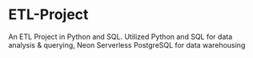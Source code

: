 # ETL-Project
An ETL Project in Python and SQL. Utilized Python and SQL for data analysis &amp; querying, Neon Serverless PostgreSQL for data warehousing
